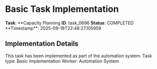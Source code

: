 # Basic Task Implementation

**Task**: **Capacity Planning
**ID**: task_0696
**Status**: COMPLETED
**Timestamp\*\*: 2025-09-18T22:48:27.105959

## Implementation Details

This task has been implemented as part of the automation system.
Task type: Basic implementation
Worker: Automation System
